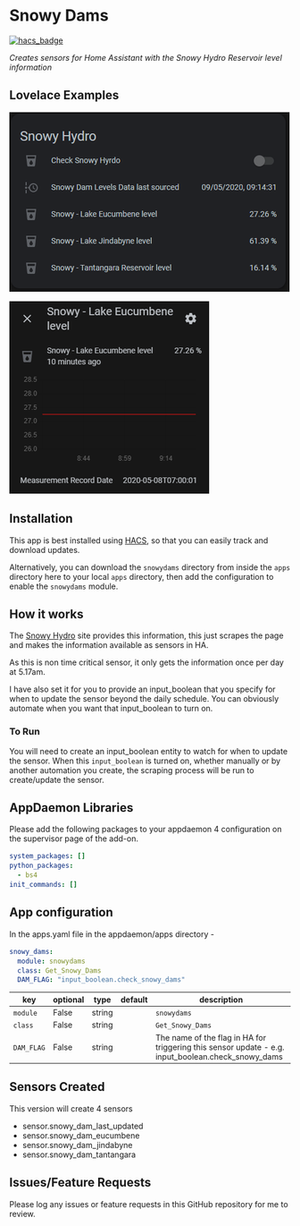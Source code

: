 # Snowy Dams
[![hacs_badge](https://img.shields.io/badge/HACS-Default-orange.svg?style=for-the-badge)](https://github.com/custom-components/hacs)

_Creates sensors for Home Assistant with the Snowy Hydro Reservoir level information_


## Lovelace Examples

![Example of the entities in Lovelace](https://github.com/simonhq/snowydams/blob/master/snowy_dams_entities.PNG)

![An Entity has capacity and current volume](https://github.com/simonhq/snowydams/blob/master/snowy_dams_entity.PNG)

## Installation

This app is best installed using [HACS](https://github.com/custom-components/hacs), so that you can easily track and download updates.

Alternatively, you can download the `snowydams` directory from inside the `apps` directory here to your local `apps` directory, then add the configuration to enable the `snowydams` module.

## How it works

The [Snowy Hydro](https://www.snowyhydro.com.au/our-energy/water/storages/lake-levels-calculator/) site provides this information, this just scrapes the page and makes the information available as sensors in HA.

As this is non time critical sensor, it only gets the information once per day at 5.17am.

I have also set it for you to provide an input_boolean that you specify for when to update the sensor beyond the daily schedule. You can obviously automate when you want that input_boolean to turn on.

### To Run

You will need to create an input_boolean entity to watch for when to update the sensor. When this `input_boolean` is turned on, whether manually or by another automation you
create, the scraping process will be run to create/update the sensor.

## AppDaemon Libraries

Please add the following packages to your appdaemon 4 configuration on the supervisor page of the add-on.

``` yaml
system_packages: []
python_packages:
  - bs4
init_commands: []
```

## App configuration

In the apps.yaml file in the appdaemon/apps directory - 

```yaml
snowy_dams:
  module: snowydams
  class: Get_Snowy_Dams
  DAM_FLAG: "input_boolean.check_snowy_dams"
```

key | optional | type | default | description
-- | -- | -- | -- | --
`module` | False | string | | `snowydams`
`class` | False | string | | `Get_Snowy_Dams`
`DAM_FLAG` | False | string || The name of the flag in HA for triggering this sensor update - e.g. input_boolean.check_snowy_dams 

## Sensors Created

This version will create 4 sensors

* sensor.snowy_dam_last_updated
* sensor.snowy_dam_eucumbene
* sensor.snowy_dam_jindabyne
* sensor.snowy_dam_tantangara

## Issues/Feature Requests

Please log any issues or feature requests in this GitHub repository for me to review.